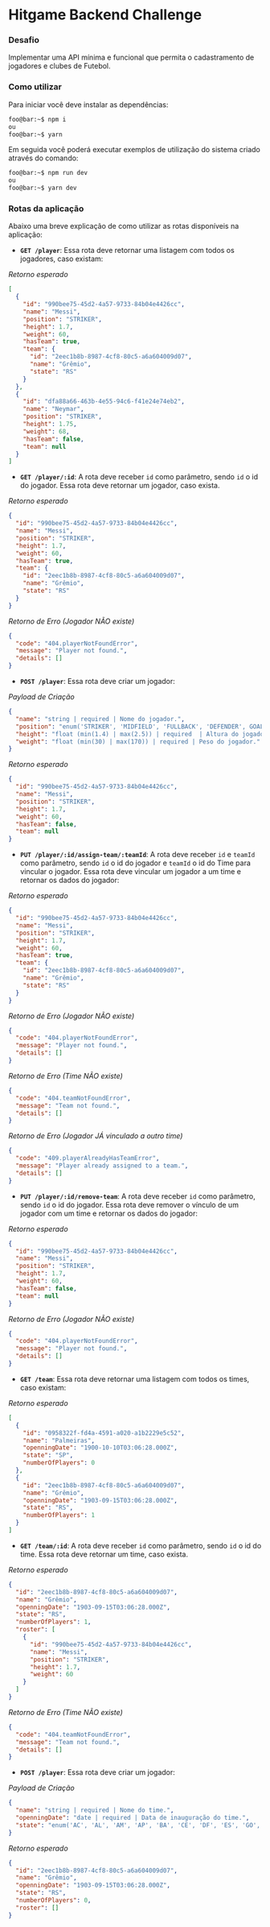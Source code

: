 # Hitgame Backend Challenge

### Desafio

Implementar uma API mínima e funcional que permita o cadastramento
de jogadores e clubes de Futebol.

### Como utilizar

Para iniciar você deve instalar as dependências:

```zsh
foo@bar:~$ npm i
ou
foo@bar:~$ yarn
```

Em seguida você poderá executar exemplos de utilização do sistema criado através do comando:

```zsh
foo@bar:~$ npm run dev
ou
foo@bar:~$ yarn dev
```

### Rotas da aplicação

Abaixo uma breve explicação de como utilizar as rotas disponíveis na aplicação:

- **`GET /player`**: Essa rota deve retornar uma listagem com todos os jogadores, caso existam:

_Retorno esperado_

```json
[
  {
    "id": "990bee75-45d2-4a57-9733-84b04e4426cc",
    "name": "Messi",
    "position": "STRIKER",
    "height": 1.7,
    "weight": 60,
    "hasTeam": true,
    "team": {
      "id": "2eec1b8b-8987-4cf8-80c5-a6a604009d07",
      "name": "Grêmio",
      "state": "RS"
    }
  },
  {
    "id": "dfa88a66-463b-4e55-94c6-f41e24e74eb2",
    "name": "Neymar",
    "position": "STRIKER",
    "height": 1.75,
    "weight": 68,
    "hasTeam": false,
    "team": null
  }
]
```

- **`GET /player/:id`**: A rota deve receber `id` como parâmetro, sendo `id` o id do jogador. Essa rota deve retornar um jogador, caso exista.

_Retorno esperado_

```json
{
  "id": "990bee75-45d2-4a57-9733-84b04e4426cc",
  "name": "Messi",
  "position": "STRIKER",
  "height": 1.7,
  "weight": 60,
  "hasTeam": true,
  "team": {
    "id": "2eec1b8b-8987-4cf8-80c5-a6a604009d07",
    "name": "Grêmio",
    "state": "RS"
  }
}
```

_Retorno de Erro (Jogador NÃO existe)_

```json
{
  "code": "404.playerNotFoundError",
  "message": "Player not found.",
  "details": []
}
```

- **`POST /player`**: Essa rota deve criar um jogador:

_Payload de Criação_

```json
{
  "name": "string | required | Nome do jogador.",
  "position": "enum('STRIKER', 'MIDFIELD', 'FULLBACK', 'DEFENDER', GOALKEEPER') | required | Posição do jogador.",
  "height": "float (min(1.4) | max(2.5)) | required  | Altura do jogador.",
  "weight": "float (min(30) | max(170)) | required | Peso do jogador."
}
```

_Retorno esperado_

```json
{
  "id": "990bee75-45d2-4a57-9733-84b04e4426cc",
  "name": "Messi",
  "position": "STRIKER",
  "height": 1.7,
  "weight": 60,
  "hasTeam": false,
  "team": null
}
```

- **`PUT /player/:id/assign-team/:teamId`**: A rota deve receber `id` e `teamId` como parâmetro, sendo `id` o id do jogador e `teamId` o id do Time para vincular o jogador. Essa rota deve vincular um jogador a um time e retornar os dados do jogador:

_Retorno esperado_

```json
{
  "id": "990bee75-45d2-4a57-9733-84b04e4426cc",
  "name": "Messi",
  "position": "STRIKER",
  "height": 1.7,
  "weight": 60,
  "hasTeam": true,
  "team": {
    "id": "2eec1b8b-8987-4cf8-80c5-a6a604009d07",
    "name": "Grêmio",
    "state": "RS"
  }
}
```

_Retorno de Erro (Jogador NÃO existe)_

```json
{
  "code": "404.playerNotFoundError",
  "message": "Player not found.",
  "details": []
}
```

_Retorno de Erro (Time NÃO existe)_

```json
{
  "code": "404.teamNotFoundError",
  "message": "Team not found.",
  "details": []
}
```

_Retorno de Erro (Jogador JÁ vinculado a outro time)_

```json
{
  "code": "409.playerAlreadyHasTeamError",
  "message": "Player already assigned to a team.",
  "details": []
}
```

- **`PUT /player/:id/remove-team`**: A rota deve receber `id` como parâmetro, sendo `id` o id do jogador. Essa rota deve remover o vínculo de um jogador com um time e retornar os dados do jogador:

_Retorno esperado_

```json
{
  "id": "990bee75-45d2-4a57-9733-84b04e4426cc",
  "name": "Messi",
  "position": "STRIKER",
  "height": 1.7,
  "weight": 60,
  "hasTeam": false,
  "team": null
}
```

_Retorno de Erro (Jogador NÃO existe)_

```json
{
  "code": "404.playerNotFoundError",
  "message": "Player not found.",
  "details": []
}
```

- **`GET /team`**: Essa rota deve retornar uma listagem com todos os times, caso existam:

_Retorno esperado_

```json
[
  {
    "id": "0958322f-fd4a-4591-a020-a1b2229e5c52",
    "name": "Palmeiras",
    "openningDate": "1900-10-10T03:06:28.000Z",
    "state": "SP",
    "numberOfPlayers": 0
  },
  {
    "id": "2eec1b8b-8987-4cf8-80c5-a6a604009d07",
    "name": "Grêmio",
    "openningDate": "1903-09-15T03:06:28.000Z",
    "state": "RS",
    "numberOfPlayers": 1
  }
]
```

- **`GET /team/:id`**: A rota deve receber `id` como parâmetro, sendo `id` o id do time. Essa rota deve retornar um time, caso exista.

_Retorno esperado_

```json
{
  "id": "2eec1b8b-8987-4cf8-80c5-a6a604009d07",
  "name": "Grêmio",
  "openningDate": "1903-09-15T03:06:28.000Z",
  "state": "RS",
  "numberOfPlayers": 1,
  "roster": [
    {
      "id": "990bee75-45d2-4a57-9733-84b04e4426cc",
      "name": "Messi",
      "position": "STRIKER",
      "height": 1.7,
      "weight": 60
    }
  ]
}
```

_Retorno de Erro (Time NÃO existe)_

```json
{
  "code": "404.teamNotFoundError",
  "message": "Team not found.",
  "details": []
}
```

- **`POST /player`**: Essa rota deve criar um jogador:

_Payload de Criação_

```json
{
  "name": "string | required | Nome do time.",
  "openningDate": "date | required | Data de inauguração do time.",
  "state": "enum('AC', 'AL', 'AM', 'AP', 'BA', 'CE', 'DF', 'ES', 'GO', 'MA', 'MG', 'MS', 'MT', 'PA', 'PB', 'PE', 'PI', 'PR', 'RJ', 'RN', 'RO', 'RR', 'RS', 'SC', 'SE', 'SP', 'TO') |required | Estado do time."
}
```

_Retorno esperado_

```json
{
  "id": "2eec1b8b-8987-4cf8-80c5-a6a604009d07",
  "name": "Grêmio",
  "openningDate": "1903-09-15T03:06:28.000Z",
  "state": "RS",
  "numberOfPlayers": 0,
  "roster": []
}
```
